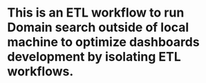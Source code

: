 # This is an ETL workflow to run Domain search outside of local machine to optimize dashboards development by isolating ETL workflows.